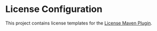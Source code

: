 # License Configuration

This project contains license templates for the [License Maven Plugin](http://code.mycila.com/license-maven-plugin/).
